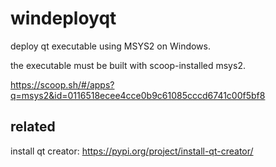 # windeployqt

deploy qt executable using MSYS2 on Windows.

the executable must be built with scoop-installed msys2.

<https://scoop.sh/#/apps?q=msys2&id=0116518ecee4cce0b9c61085cccd6741c00f5bf8>

## related

install qt creator: <https://pypi.org/project/install-qt-creator/>
